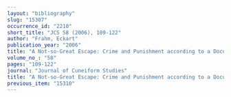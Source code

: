 ```yaml
---
layout: "bibliography"
slug: "15307"
occurrence_id: "2210"
short_title: "JCS 58 (2006), 109-122"
author: "Frahm, Eckart"
publication_year: "2006"
title: "A Not-so-Great Escape: Crime and Punishment according to a Document from Neo-Babylonian Uruk."
volume_no_: "58"
pages: "109-122"
journal: "Journal of Cuneiform Studies"
title: "A Not-so-Great Escape: Crime and Punishment according to a Document from Neo-Babylonian Uruk."
previous_item: "15310"
---
```

